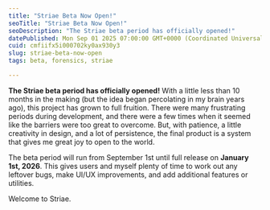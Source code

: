 ```yaml
---
title: "Striae Beta Now Open!"
seoTitle: "Striae Beta Now Open!"
seoDescription: "The Striae beta period has officially opened!"
datePublished: Mon Sep 01 2025 07:00:00 GMT+0000 (Coordinated Universal Time)
cuid: cmfiifx5i000702ky0ax930y3
slug: striae-beta-now-open
tags: beta, forensics, striae

---
```


**The Striae beta period has officially opened!** With a little less than 10 months in the making (but the idea began percolating in my brain years ago), this project has grown to full fruition. There were many frustrating periods during development, and there were a few times when it seemed like the barriers were too great to overcome. But, with patience, a little creativity in design, and a lot of persistence, the final product is a system that gives me great joy to open to the world.  

The beta period will run from September 1st until full release on **January 1st, 2026**. This gives users and myself plenty of time to work out any leftover bugs, make UI/UX improvements, and add additional features or utilities.  

Welcome to Striae.